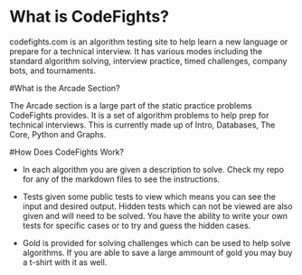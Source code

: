 # What is CodeFights?

codefights.com is an algorithm testing site to help learn a new language or prepare for a technical interview. It has various modes including the standard algorithm solving, interview practice, timed challenges, company bots, and tournaments.

#What is the Arcade Section?

The Arcade section is a large part of the static practice problems CodeFights provides. It is a set of algorithm problems to help prep for technical interviews. This is currently made up of Intro, Databases, The Core, Python and Graphs.

#How Does CodeFights Work?

- In each algorithm you are given a description to solve. Check my repo for any of the markdown files to see the instructions.

- Tests given some public tests to view which means you can see the input and desired output. Hidden tests which can not be viewed are also given and will need to be solved. You have the ability to write your own tests for specific cases or to try and guess the hidden cases.

- Gold is provided for solving challenges which can be used to help solve algorithms. If you are able to save a large ammount of gold you may buy a t-shirt with it as well.